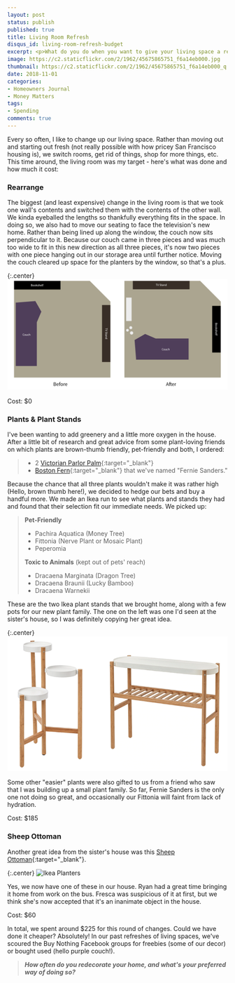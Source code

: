 ```yaml
---
layout: post
status: publish
published: true
title: Living Room Refresh
disqus_id: living-room-refresh-budget
excerpt: <p>What do you do when you want to give your living space a refresh and don't want to spend too much? Here's what we did for under $250.</p>
image: https://c2.staticflickr.com/2/1962/45675865751_f6a14eb000.jpg
thumbnail: https://c2.staticflickr.com/2/1962/45675865751_f6a14eb000_q.jpg
date: 2018-11-01
categories:
- Homeowners Journal
- Money Matters
tags: 
- Spending
comments: true
---
```


Every so often, I like to change up our living space. Rather than moving out and starting out fresh (not really possible with how pricey San Francisco housing is), we switch rooms, get rid of things, shop for more things, etc. This time around, the living room was my target - here's what was done and how much it cost: 

### Rearrange 
The biggest (and least expensive) change in the living room is that we took one wall's contents and switched them with the contents of the other wall. We kinda eyeballed the lengths so thankfully everything fits in the space. In doing so, we also had to move our seating to face the television's new home. Rather than being lined up along the window, the couch now sits perpendicular to it. Because our couch came in three pieces and was much too wide to fit in this new direction as all three pieces, it's now two pieces with one piece hanging out in our storage area until further notice. Moving the couch cleared up space for the planters by the window, so that's a plus.

{:.center}
![Living Room Refresh](/assets/posts/rearranged-room.png) 

Cost: $0

### Plants & Plant Stands
I've been wanting to add greenery and a little more oxygen in the house. After a little bit of research and great advice from some plant-loving friends on which plants are brown-thumb friendly, pet-friendly and both, I ordered:

>
>- 2 [Victorian Parlor Palm](https://www.amazon.com/gp/product/B005MGEQS4/ref=oh_aui_detailpage_o04_s00?ie=UTF8&psc=1){:target="_blank"}
>- [Boston Fern](https://www.amazon.com/gp/product/B01591UAOA/ref=oh_aui_detailpage_o03_s00?ie=UTF8&psc=1){:target="_blank"} that we've named "Fernie Sanders." 

Because the chance that all three plants wouldn't make it was rather high (Hello, brown thumb here!), we decided to hedge our bets and buy a handful more. We made an Ikea run to see what plants and stands they had and found that their selection fit our immediate needs. We picked up:

>
>**Pet-Friendly** 
>
>- Pachira Aquatica (Money Tree) 
>- Fittonia (Nerve Plant or Mosaic Plant) 
>- Peperomia 
>
>**Toxic to Animals** (kept out of pets' reach)
>
>- Dracaena Marginata (Dragon Tree)
>- Dracaena Braunii (Lucky Bamboo)
>- Dracaena Warnekii

These are the two Ikea plant stands that we brought home, along with a few pots for our new plant family. The one on the left was one I'd seen at the sister's house, so I was definitely copying her great idea.

{:.center}
![Ikea Planters](/assets/posts/Ikea-Planters.png) 

Some other "easier" plants were also gifted to us from a friend who saw that I was building up a small plant family. So far, Fernie Sanders is the only one not doing so great, and occasionally our Fittonia will faint from lack of hydration.

Cost: $185

### Sheep Ottoman
Another great idea from the sister's house was this [Sheep Ottoman](https://wikibuy.com/p/brebis-white-velvet-sheep-ottoma/82C9GHR2D2?run=659714a0-ad99-454e-9ed5-ce95c62613d0){:target="_blank"}. 

{:.center}
![Ikea Planters](https://c2.staticflickr.com/2/1962/45675865751_f6a14eb000_c.jpg)

Yes, we now have one of these in our house. Ryan had a great time bringing it home from work on the bus. Fresca was suspicious of it at first, but we think she's now accepted that it's an inanimate object in the house.

Cost: $60

In total, we spent around $225 for this round of changes. Could we have done it cheaper? Absolutely! In our past refreshes of living spaces, we've scoured the Buy Nothing Facebook groups for freebies (some of our decor) or bought used (hello purple couch!).

>**_How often do you redecorate your home, and what's your preferred way of doing so?_**
